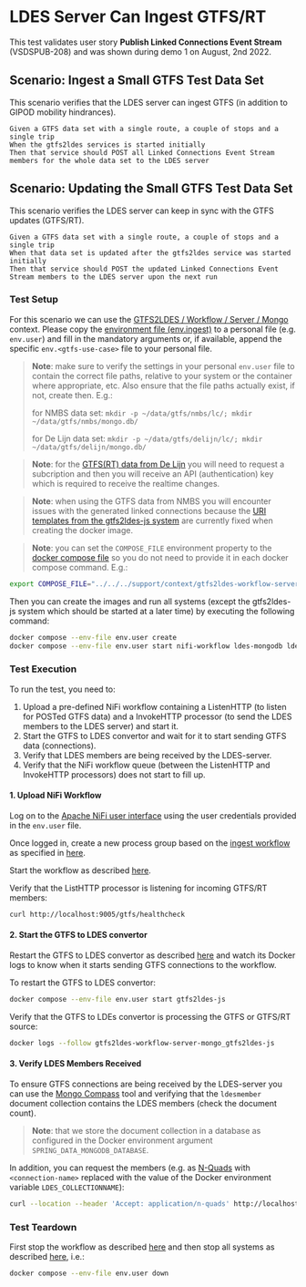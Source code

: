 # LDES Server Can Ingest GTFS/RT
This test validates user story **Publish Linked Connections Event Stream** (VSDSPUB-208) and was shown during demo 1 on August, 2nd 2022.

## Scenario: Ingest a Small GTFS Test Data Set
This scenario verifies that the LDES server can ingest GTFS (in addition to GIPOD mobility hindrances).
```gherkin
Given a GTFS data set with a single route, a couple of stops and a single trip
When the gtfs2ldes services is started initially
Then that service should POST all Linked Connections Event Stream members for the whole data set to the LDES server
```

## Scenario: Updating the Small GTFS Test Data Set
This scenario verifies the LDES server can keep in sync with the GTFS updates (GTFS/RT).
```gherkin
Given a GTFS data set with a single route, a couple of stops and a single trip
When that data set is updated after the gtfs2ldes service was started initially
Then that service should POST the updated Linked Connections Event Stream members to the LDES server upon the next run
```
### Test Setup
For this scenario we can use the [GTFS2LDES / Workflow / Server / Mongo](../../../support/context/gtfs2ldes-workflow-server-mongo/README.md) context. Please copy the [environment file (env.ingest)](./env.ingest) to a personal file (e.g. `env.user`) and fill in the mandatory arguments or, if available, append the specific `env.<gtfs-use-case>` file to your personal file.

> **Note**: make sure to verify the settings in your personal `env.user` file to contain the correct file paths, relative to your system or the container where appropriate, etc. Also ensure that the file paths actually exist, if not, create then. E.g.:
>
> for NMBS data set: `mkdir -p ~/data/gtfs/nmbs/lc/; mkdir ~/data/gtfs/nmbs/mongo.db/`
>
> for De Lijn data set: `mkdir -p ~/data/gtfs/delijn/lc/; mkdir ~/data/gtfs/delijn/mongo.db/`

> **Note**: for the [GTFS(RT) data from De Lijn](https://data.delijn.be/) you will need to request a subcription and then you will receive an API (authentication) key which is required to receive the realtime changes.

> **Note**: when using the GTFS data from NMBS you will encounter issues with the generated linked connections because the [URI templates from the gtfs2ldes-js system](https://github.com/julianrojas87/gtfs2ldes-js/blob/main/config.json) are currently fixed when creating the docker image.

> **Note**: you can set the `COMPOSE_FILE` environment property to the [docker compose file](../../../support/context/gtfs2ldes-workflow-server-mongo/docker-compose.yml) so you do not need to provide it in each docker compose command. E.g.:
```bash
export COMPOSE_FILE="../../../support/context/gtfs2ldes-workflow-server-mongo/docker-compose.yml"
```

Then you can create the images and run all systems (except the gtfs2ldes-js system which should be started at a later time) by executing the following command:
```bash
docker compose --env-file env.user create
docker compose --env-file env.user start nifi-workflow ldes-mongodb ldes-server
```

### Test Execution
To run the test, you need to:
1. Upload a pre-defined NiFi workflow containing a ListenHTTP (to listen for POSTed GTFS data) and a InvokeHTTP processor (to send the LDES members to the LDES server) and start it.
2. Start the GTFS to LDES convertor and wait for it to start sending GTFS data (connections).
3. Verify that LDES members are being received by the LDES-server.
4. Verify that the NiFi workflow queue (between the ListenHTTP and InvokeHTTP processors) does not start to fill up.

#### 1. Upload NiFi Workflow
Log on to the [Apache NiFi user interface](https://localhost:8443/nifi) using the user credentials provided in the `env.user` file.

Once logged in, create a new process group based on the [ingest workflow](./nifi-workflow.json) as specified in [here](../../../support/workflow/README.md#creating-a-workflow).

Start the workflow as described [here](../../../support/workflow/README.md#starting-a-workflow).

Verify that the ListHTTP processor is listening for incoming GTFS/RT members:
```bash
curl http://localhost:9005/gtfs/healthcheck
```

#### 2. Start the GTFS to LDES convertor
Restart the GTFS to LDES convertor as described [here](../../../support/context/gtfs2ldes-workflow-server-mongo/README.md#start-the-gtfs-to-ldes-convertor) and watch its Docker logs to know when it starts sending GTFS connections to the workflow.

To restart the GTFS to LDES convertor:
```bash
docker compose --env-file env.user start gtfs2ldes-js
```

Verify that the GTFS to LDEs convertor is processing the GTFS or GTFS/RT source:
```bash
docker logs --follow gtfs2ldes-workflow-server-mongo_gtfs2ldes-js
```

#### 3. Verify LDES Members Received
To ensure GTFS connections are being received by the LDES-server you can use the [Mongo Compass](https://www.mongodb.com/products/compass) tool and verifying that the `ldesmember` document collection contains the LDES members (check the document count).

> **Note**: that we store the document collection in a database as configured in the Docker environment argument `SPRING_DATA_MONGODB_DATABASE`.

In addition, you can request the members (e.g. as [N-Quads](https://www.w3.org/TR/n-quads/) with `<connection-name>` replaced with the value of the Docker environment variable `LDES_COLLECTIONNAME`):
```bash
curl --location --header 'Accept: application/n-quads' http://localhost:8080/connections
```

### Test Teardown
First stop the workflow as described [here](../../../support/workflow/README.md#stopping-a-workflow) and then stop all systems as described [here](../../../support/context/gtfs2ldes-workflow-server-mongo/README.md#stop-the-systems), i.e.:
```bash
docker compose --env-file env.user down
```

